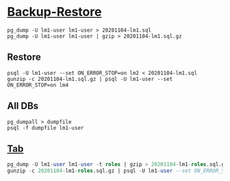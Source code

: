# [Backup-Restore](https://www.postgresql.org/docs/13/backup-dump.html)

```shell
pg_dump -U lm1-user lm1-user > 20201104-lm1.sql
pg_dump -U lm1-user lm1-user | gzip > 20201104-lm1.sql.gz
```

## Restore

```shell
psql -U lm1-user --set ON_ERROR_STOP=on lm2 < 20201104-lm1.sql
gunzip -c 20201104-lm1.sql.gz | psql -U lm1-user --set ON_ERROR_STOP=on lm4
```

## All DBs

```shell
pg_dumpall > dumpfile
psql -f dumpfile lm1-user
```

## [Tab](https://www.atlantic.net/vps-hosting/how-to-backup-and-restore-database-in-postgresql/)

```sql
pg_dump -U lm1-user lm1-user -t roles | gzip > 20201104-lm1-roles.sql.gz
gunzip -c 20201104-lm1-roles.sql.gz | psql -U lm1-user --set ON_ERROR_STOP=on lm5
```
